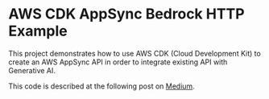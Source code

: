 # AWS CDK AppSync Bedrock HTTP Example

This project demonstrates how to use AWS CDK (Cloud Development Kit) to create an AWS AppSync API in order to integrate existing API with Generative AI.

This code is described at the following post on [Medium](https://emanuelrusso93.medium.com/enhancing-existing-apis-with-generative-ai-a-low-code-approach-with-bedrock-and-aws-appsync-1cf038f8eae9).